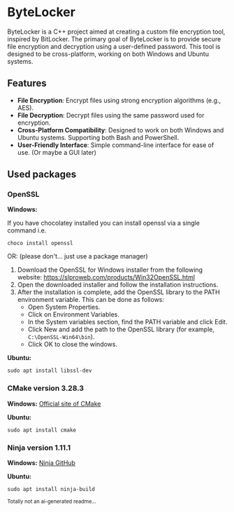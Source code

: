 # ByteLocker

<!-- Home project for a file/folder locker for Windows. @2024.05.14 21:23 -->

ByteLocker is a C++ project aimed at creating a custom file encryption tool, inspired by BitLocker. The primary goal of ByteLocker is to provide secure file encryption and decryption using a user-defined password. This tool is designed to be cross-platform, working on both Windows and Ubuntu systems.

## Features

- **File Encryption**: Encrypt files using strong encryption algorithms (e.g., AES).
- **File Decryption**: Decrypt files using the same password used for encryption.
- **Cross-Platform Compatibility**: Designed to work on both Windows and Ubuntu systems. Supporting both Bash and PowerShell.
- **User-Friendly Interface**: Simple command-line interface for ease of use. (Or maybe a GUI later)

## Used packages

### OpenSSL

**Windows:**

If you have chocolatey installed you can install openssl via a single command i.e.

    choco install openssl

OR: (please don't... just use a package manager)

1. Download the OpenSSL for Windows installer from the following website: <https://slproweb.com/products/Win32OpenSSL.html>
2. Open the downloaded installer and follow the installation instructions.
3. After the installation is complete, add the OpenSSL library to the PATH environment variable. This can be done as follows:
    - Open System Properties.
    - Click on Environment Variables.
    - In the System variables section, find the PATH variable and click Edit.
    - Click New and add the path to the OpenSSL library (for example, `C:\OpenSSL-Win64\bin`).
    - Click OK to close the windows.

**Ubuntu:**

    sudo apt install libssl-dev

### CMake version 3.28.3

**Windows:**
[Official site of CMake](https://cmake.org/download/)

**Ubuntu:**

    sudo apt install cmake

### Ninja version 1.11.1

**Windows:** [Ninja GitHub](https://github.com/ninja-build/ninja)

**Ubuntu:**

    sudo apt install ninja-build

<span style="font-size: smaller;">Totally not an ai-generated readme...</span>
